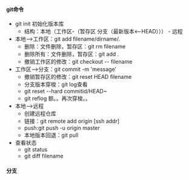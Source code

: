 #### git命令
 - git init 初始化版本库
   - 结构：本地（工作区-（暂存区 分支（最新版本<——HEAD））） - 远程
 - 本地——>工作区：git add filename/dirname/.
   - 删除：文件删除，暂存区：git rm filename
   - 删除所有：文件删除，暂存区：git add .
   - 撤销工作区的修改：git checkout -- filename
 - 工作区——>分支：git commit -m 'message'
   - 撤销暂存区的修改：git reset HEAD filename
   - 分支版本穿梭：git log查看
   - git reset --hard commitid/HEAD~
   - git reflog 额。。再次穿梭。。
 - 本地——>远程
   - 创建远程仓库
   - 链接：git remote add origin [ssh addr]
   - push:git push -u origin master
   - 本地版本回退：git pull
 - 查看状态
   - git status
   - git diff filename
#### 分支
